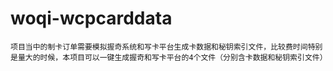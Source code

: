 # woqi-wcpcarddata
    项目当中的制卡订单需要模拟握奇系统和写卡平台生成卡数据和秘钥索引文件，比较费时间特别是量大的时候，本项目可以一键生成握奇和写卡平台的4个文件（分别含卡数据和秘钥索引文件）
